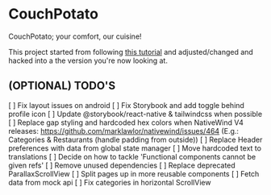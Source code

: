 # CouchPotato

CouchPotato; your comfort, our cuisine!

This project started from following [this tutorial](https://www.youtube.com/watch?v=FXnnCrfiNGM) and adjusted/changed and hacked into a the version you're now looking at.

## (OPTIONAL) TODO'S

[ ] Fix layout issues on android
[ ] Fix Storybook and add toggle behind profile icon
[ ] Update @storybook/react-native & tailwindcss when possible
[ ] Replace gap styling and hardcoded hex colors when NativeWind V4 releases: https://github.com/marklawlor/nativewind/issues/464 (E.g.: Categories & Restaurants (handle padding from outside))
[ ] Replace Header preferences with data from global state manager
[ ] Move hardcoded text to translations
[ ] Decide on how to tackle 'Functional components cannot be given refs'
[ ] Remove unused dependencies
[ ] Replace deprecated ParallaxScrollView
[ ] Split pages up in more reusable components
[ ] Fetch data from mock api
[ ] Fix categories in horizontal ScrollView
